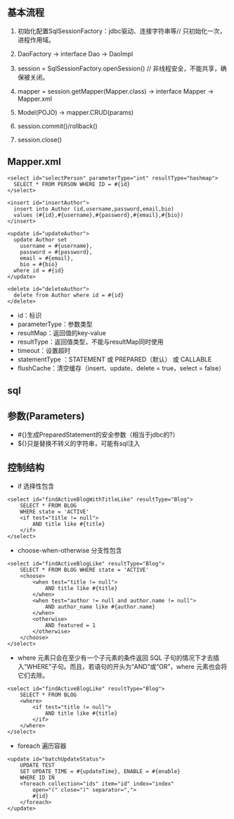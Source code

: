 ## 基本流程

1. 初始化配置SqlSessionFactory：jdbc驱动、连接字符串等// 只初始化一次，进程作用域。

2. DaoFactory -> interface Dao -> DaoImpl

3. session = SqlSessionFactory.openSession() // 非线程安全，不能共享，确保被关闭。

4. mapper = session.getMapper(Mapper.class) -> interface Mapper -> Mapper.xml

5. Model(POJO) -> mapper.CRUD(params) 

6. session.commit()/rollback()

7. session.close()

## Mapper.xml

```mybatis
<select id="selectPerson" parameterType="int" resultType="hashmap">
  SELECT * FROM PERSON WHERE ID = #{id}
</select>

<insert id="insertAuthor">
  insert into Author (id,username,password,email,bio)
  values (#{id},#{username},#{password},#{email},#{bio})
</insert>

<update id="updateAuthor">
  update Author set
    username = #{username},
    password = #{password},
    email = #{email},
    bio = #{bio}
  where id = #{id}
</update>

<delete id="deleteAuthor">
  delete from Author where id = #{id}
</delete>
```

- id：标识
- parameterType：参数类型
- resultMap：返回值的key-value
- resultType：返回值类型，不能与resultMap同时使用
- timeout：设置超时
- statementType ：STATEMENT 或 PREPARED（默认） 或 CALLABLE
- flushCache：清空缓存（insert、update、delete = true，select = false）

## sql



## 参数(Parameters)

- #{}生成PreparedStatement的安全参数（相当于jdbc的?）
- ${}只是替换不转义的字符串，可能有sql注入

## 控制结构

- if 选择性包含 
```mybatis
<select id="findActiveBlogWithTitleLike" resultType="Blog"> 
    SELECT * FROM BLOG 
    WHERE state = 'ACTIVE'
    <if test="title != null"> 
    	AND title like #{title} 
    </if> 
</select> 
```

- choose-when-otherwise 分支性包含 
```mybatis
<select id="findActiveBlogLike" resultType="Blog"> 
	SELECT * FROM BLOG WHERE state = 'ACTIVE'
    <choose> 
        <when test="title != null"> 
        	AND title like #{title} 
        </when> 
        <when test="author != null and author.name != null"> 
        	AND author_name like #{author.name} 
        </when> 
        <otherwise> 
        	AND featured = 1 
        </otherwise> 
    </choose> 
</select> 
```

- where 元素只会在至少有一个子元素的条件返回 SQL 子句的情况下才去插入“WHERE”子句。而且，若语句的开头为“AND”或“OR”，where 元素也会将它们去除。 
```mybatis
<select id="findActiveBlogLike" resultType="Blog"> 
    SELECT * FROM BLOG 
    <where> 
        <if test="title != null"> 
        	AND title like #{title} 
        </if> 
    </where> 
</select> 
```

- foreach 遍历容器 
```mybatis
<update id="batchUpdateStatus"> 
    UPDATE TEST 
    SET UPDATE_TIME = #{updateTime}, ENABLE = #{enable} 
    WHERE ID IN 
    <foreach collection="ids" item="id" index="index" 
    	open="(" close=")" separator=","> 
    	#{id} 
    </foreach> 
</update> 
```